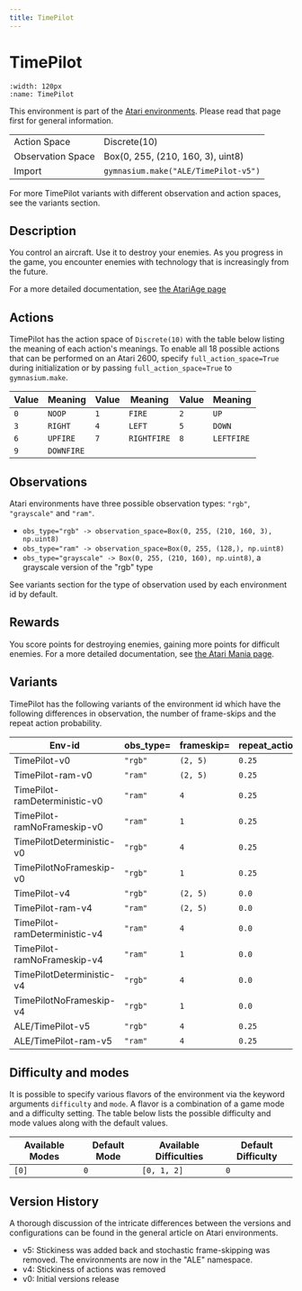 ```yaml
---
title: TimePilot
---
```


# TimePilot

```{figure} ../../_static/videos/atari/time_pilot.gif
:width: 120px
:name: TimePilot
```

This environment is part of the <a href='..'>Atari environments</a>. Please read that page first for general information.

|   |   |
|---|---|
| Action Space | Discrete(10) |
| Observation Space | Box(0, 255, (210, 160, 3), uint8) |
| Import | `gymnasium.make("ALE/TimePilot-v5")` |

For more TimePilot variants with different observation and action spaces, see the variants section.

## Description

You control an aircraft. Use it to destroy your enemies. As you progress in the game, you encounter enemies with technology that is increasingly from the future.

For a more detailed documentation, see [the AtariAge page](http://www.atarimania.com/game-atari-2600-vcs-time-pilot_8038.html)

## Actions

TimePilot has the action space of `Discrete(10)` with the table below listing the meaning of each action's meanings.
To enable all 18 possible actions that can be performed on an Atari 2600, specify `full_action_space=True` during
initialization or by passing `full_action_space=True` to `gymnasium.make`.

| Value   | Meaning    | Value   | Meaning     | Value   | Meaning    |
|---------|------------|---------|-------------|---------|------------|
| `0`     | `NOOP`     | `1`     | `FIRE`      | `2`     | `UP`       |
| `3`     | `RIGHT`    | `4`     | `LEFT`      | `5`     | `DOWN`     |
| `6`     | `UPFIRE`   | `7`     | `RIGHTFIRE` | `8`     | `LEFTFIRE` |
| `9`     | `DOWNFIRE` |         |             |         |            |

## Observations

Atari environments have three possible observation types: `"rgb"`, `"grayscale"` and `"ram"`.

- `obs_type="rgb" -> observation_space=Box(0, 255, (210, 160, 3), np.uint8)`
- `obs_type="ram" -> observation_space=Box(0, 255, (128,), np.uint8)`
- `obs_type="grayscale" -> Box(0, 255, (210, 160), np.uint8)`, a grayscale version of the "rgb" type

See variants section for the type of observation used by each environment id by default.

## Rewards
You score points for destroying enemies, gaining more points for difficult enemies. For a more detailed documentation, see [the Atari Mania page](http://www.atarimania.com/game-atari-2600-vcs-time-pilot_8038.html).

## Variants

TimePilot has the following variants of the environment id which have the following differences in observation,
the number of frame-skips and the repeat action probability.

| Env-id                        | obs_type=   | frameskip=   | repeat_action_probability=   |
|-------------------------------|-------------|--------------|------------------------------|
| TimePilot-v0                  | `"rgb"`     | `(2, 5)`     | `0.25`                       |
| TimePilot-ram-v0              | `"ram"`     | `(2, 5)`     | `0.25`                       |
| TimePilot-ramDeterministic-v0 | `"ram"`     | `4`          | `0.25`                       |
| TimePilot-ramNoFrameskip-v0   | `"ram"`     | `1`          | `0.25`                       |
| TimePilotDeterministic-v0     | `"rgb"`     | `4`          | `0.25`                       |
| TimePilotNoFrameskip-v0       | `"rgb"`     | `1`          | `0.25`                       |
| TimePilot-v4                  | `"rgb"`     | `(2, 5)`     | `0.0`                        |
| TimePilot-ram-v4              | `"ram"`     | `(2, 5)`     | `0.0`                        |
| TimePilot-ramDeterministic-v4 | `"ram"`     | `4`          | `0.0`                        |
| TimePilot-ramNoFrameskip-v4   | `"ram"`     | `1`          | `0.0`                        |
| TimePilotDeterministic-v4     | `"rgb"`     | `4`          | `0.0`                        |
| TimePilotNoFrameskip-v4       | `"rgb"`     | `1`          | `0.0`                        |
| ALE/TimePilot-v5              | `"rgb"`     | `4`          | `0.25`                       |
| ALE/TimePilot-ram-v5          | `"ram"`     | `4`          | `0.25`                       |

## Difficulty and modes

It is possible to specify various flavors of the environment via the keyword arguments `difficulty` and `mode`.
A flavor is a combination of a game mode and a difficulty setting. The table below lists the possible difficulty and mode values
along with the default values.

| Available Modes   | Default Mode   | Available Difficulties   | Default Difficulty   |
|-------------------|----------------|--------------------------|----------------------|
| `[0]`             | `0`            | `[0, 1, 2]`              | `0`                  |

## Version History

A thorough discussion of the intricate differences between the versions and configurations can be found in the general article on Atari environments.

* v5: Stickiness was added back and stochastic frame-skipping was removed. The environments are now in the "ALE" namespace.
* v4: Stickiness of actions was removed
* v0: Initial versions release
